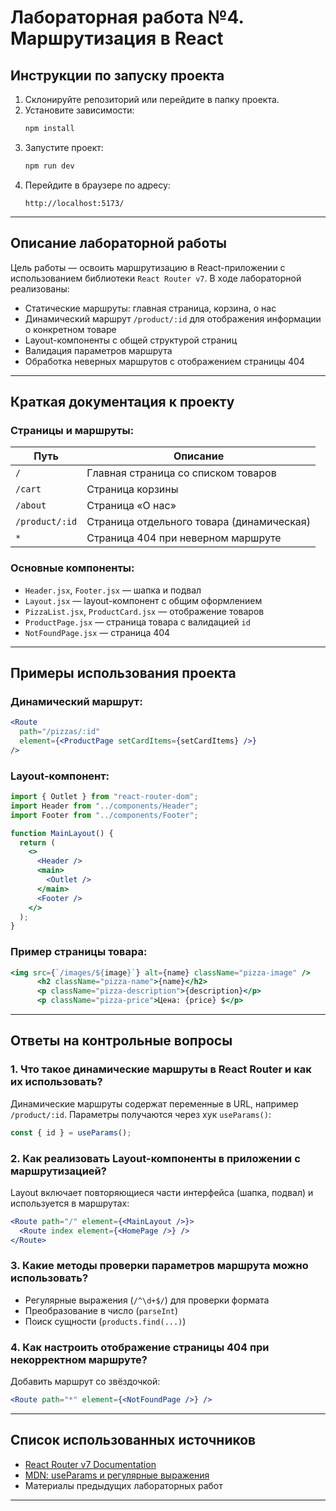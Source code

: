 # Лабораторная работа №4. Маршрутизация в React

## Инструкции по запуску проекта

1. Склонируйте репозиторий или перейдите в папку проекта.
2. Установите зависимости:
   ```bash
   npm install
   ```
3. Запустите проект:
   ```bash
   npm run dev
   ```
4. Перейдите в браузере по адресу:
   ```
   http://localhost:5173/
   ```

---

## Описание лабораторной работы

Цель работы — освоить маршрутизацию в React-приложении с использованием библиотеки `React Router v7`. В ходе лабораторной реализованы:

- Статические маршруты: главная страница, корзина, о нас
- Динамический маршрут `/product/:id` для отображения информации о конкретном товаре
- Layout-компоненты с общей структурой страниц
- Валидация параметров маршрута
- Обработка неверных маршрутов с отображением страницы 404

---

## Краткая документация к проекту

### Страницы и маршруты:

| Путь           | Описание                                  |
| -------------- | ----------------------------------------- |
| `/`            | Главная страница со списком товаров       |
| `/cart`        | Страница корзины                          |
| `/about`       | Страница «О нас»                          |
| `/product/:id` | Страница отдельного товара (динамическая) |
| `*`            | Страница 404 при неверном маршруте        |

### Основные компоненты:

- `Header.jsx`, `Footer.jsx` — шапка и подвал
- `Layout.jsx` — layout-компонент с общим оформлением
- `PizzaList.jsx`, `ProductCard.jsx` — отображение товаров
- `ProductPage.jsx` — страница товара с валидацией `id`
- `NotFoundPage.jsx` — страница 404

---

## Примеры использования проекта

### Динамический маршрут:

```jsx
<Route
  path="/pizzas/:id"
  element={<ProductPage setCardItems={setCardItems} />}
/>
```

### Layout-компонент:

```jsx
import { Outlet } from "react-router-dom";
import Header from "../components/Header";
import Footer from "../components/Footer";

function MainLayout() {
  return (
    <>
      <Header />
      <main>
        <Outlet />
      </main>
      <Footer />
    </>
  );
}
```

### Пример страницы товара:

```jsx
<img src={`/images/${image}`} alt={name} className="pizza-image" />
      <h2 className="pizza-name">{name}</h2>
      <p className="pizza-description">{description}</p>
      <p className="pizza-price">Цена: {price} $</p>
```

---

## Ответы на контрольные вопросы

### 1. Что такое динамические маршруты в React Router и как их использовать?

Динамические маршруты содержат переменные в URL, например `/product/:id`. Параметры получаются через хук `useParams()`:

```js
const { id } = useParams();
```

### 2. Как реализовать Layout-компоненты в приложении с маршрутизацией?

Layout включает повторяющиеся части интерфейса (шапка, подвал) и используется в маршрутах:

```jsx
<Route path="/" element={<MainLayout />}>
  <Route index element={<HomePage />} />
</Route>
```

### 3. Какие методы проверки параметров маршрута можно использовать?

- Регулярные выражения (`/^\d+$/`) для проверки формата
- Преобразование в число (`parseInt`)
- Поиск сущности (`products.find(...)`)

### 4. Как настроить отображение страницы 404 при некорректном маршруте?

Добавить маршрут со звёздочкой:

```jsx
<Route path="*" element={<NotFoundPage />} />
```

---

## Список использованных источников

- [React Router v7 Documentation](https://reactrouter.com/)
- [MDN: useParams и регулярные выражения](https://developer.mozilla.org/)
- Материалы предыдущих лабораторных работ

---

